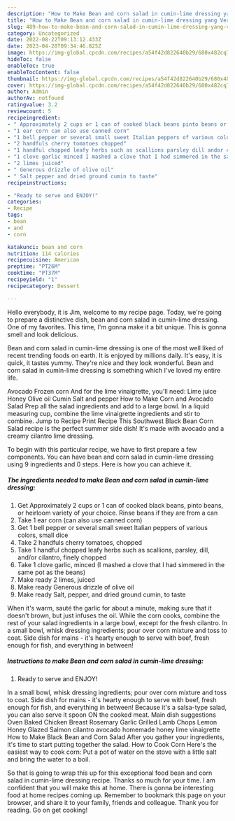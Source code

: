 ```yaml
---
description: "How to Make Bean and corn salad in cumin-lime dressing yang Very Delicious}"
title: "How to Make Bean and corn salad in cumin-lime dressing yang Very Delicious}"
slug: 489-how-to-make-bean-and-corn-salad-in-cumin-lime-dressing-yang-very-delicious
category: Uncategorized
date: 2022-08-22T09:13:12.433Z
date: 2023-04-20T09:34:46.825Z
image: https://img-global.cpcdn.com/recipes/a54f42d822640b29/680x482cq70/bean-and-corn-salad-in-cumin-lime-dressing-recipe-main-photo.jpg
hideToc: false
enableToc: true
enableTocContent: false
thumbnail: https://img-global.cpcdn.com/recipes/a54f42d822640b29/680x482cq70/bean-and-corn-salad-in-cumin-lime-dressing-recipe-main-photo.jpg
cover: https://img-global.cpcdn.com/recipes/a54f42d822640b29/680x482cq70/bean-and-corn-salad-in-cumin-lime-dressing-recipe-main-photo.jpg
author: Admin
authorAv: notfound
ratingvalue: 3.2
reviewcount: 5
recipeingredient:
- " Approximately 2 cups or 1 can of cooked black beans pinto beans or heirloom variety of your choice Rinse beans if they are from a can"
- "1 ear corn can also use canned corn"
- "1 bell pepper or several small sweet Italian peppers of various colors small dice"
- "2 handfuls cherry tomatoes chopped"
- "1 handful chopped leafy herbs such as scallions parsley dill andor cilantro finely chopped"
- "1 clove garlic minced I mashed a clove that I had simmered in the same pot as the beans"
- "2 limes juiced"
- " Generous drizzle of olive oil"
- " Salt pepper and dried ground cumin to taste"
recipeinstructions:

- "Ready to serve and ENJOY!"
categories:
- Recipe
tags:
- bean
- and
- corn

katakunci: bean and corn 
nutrition: 114 calories
recipecuisine: American
preptime: "PT26M"
cooktime: "PT37M"
recipeyield: "1"
recipecategory: Dessert

---
```



Hello everybody, it is Jim, welcome to my recipe page. Today, we're going to prepare a distinctive dish, bean and corn salad in cumin-lime dressing. One of my favorites. This time, I'm gonna make it a bit unique. This is gonna smell and look delicious.

Bean and corn salad in cumin-lime dressing is one of the most well liked of recent trending foods on earth. It is enjoyed by millions daily. It's easy, it is quick, it tastes yummy. They're nice and they look wonderful. Bean and corn salad in cumin-lime dressing is something which I've loved my entire life.

Avocado Frozen corn And for the lime vinaigrette, you&#39;ll need: Lime juice Honey Olive oil Cumin Salt and pepper How to Make Corn and Avocado Salad Prep all the salad ingredients and add to a large bowl. In a liquid measuring cup, combine the lime vinaigrette ingredients and stir to combine. Jump to Recipe Print Recipe This Southwest Black Bean Corn Salad recipe is the perfect summer side dish! It&#39;s made with avocado and a creamy cilantro lime dressing.


To begin with this particular recipe, we have to first prepare a few components. You can have bean and corn salad in cumin-lime dressing using 9 ingredients and 0 steps. Here is how you can achieve it.

<!--inarticleads1-->

##### The ingredients needed to make Bean and corn salad in cumin-lime dressing:

1. Get  Approximately 2 cups or 1 can of cooked black beans, pinto beans, or heirloom variety of your choice. Rinse beans if they are from a can
1. Take 1 ear corn (can also use canned corn)
1. Get 1 bell pepper or several small sweet Italian peppers of various colors, small dice
1. Take 2 handfuls cherry tomatoes, chopped
1. Take 1 handful chopped leafy herbs such as scallions, parsley, dill, and/or cilantro, finely chopped
1. Take 1 clove garlic, minced (I mashed a clove that I had simmered in the same pot as the beans)
1. Make ready 2 limes, juiced
1. Make ready  Generous drizzle of olive oil
1. Make ready  Salt, pepper, and dried ground cumin, to taste


When it&#39;s warm, sauté the garlic for about a minute, making sure that it doesn&#39;t brown, but just infuses the oil. While the corn cooks, combine the rest of your salad ingredients in a large bowl, except for the fresh cilantro. In a small bowl, whisk dressing ingredients; pour over corn mixture and toss to coat. Side dish for mains - it&#39;s hearty enough to serve with beef, fresh enough for fish, and everything in between! 

<!--inarticleads2-->

##### Instructions to make Bean and corn salad in cumin-lime dressing:


1. Ready to serve and ENJOY!

In a small bowl, whisk dressing ingredients; pour over corn mixture and toss to coat. Side dish for mains - it&#39;s hearty enough to serve with beef, fresh enough for fish, and everything in between! Because it&#39;s a salsa-type salad, you can also serve it spoon ON the cooked meat. Main dish suggestions Oven Baked Chicken Breast Rosemary Garlic Grilled Lamb Chops Lemon Honey Glazed Salmon cilantro avocado homemade honey lime vinaigrette How to Make Black Bean and Corn Salad After you gather your ingredients, it&#39;s time to start putting together the salad. How to Cook Corn Here&#39;s the easiest way to cook corn: Put a pot of water on the stove with a little salt and bring the water to a boil. 

So that is going to wrap this up for this exceptional food bean and corn salad in cumin-lime dressing recipe. Thanks so much for your time. I am confident that you will make this at home. There is gonna be interesting food at home recipes coming up. Remember to bookmark this page on your browser, and share it to your family, friends and colleague. Thank you for reading. Go on get cooking!

